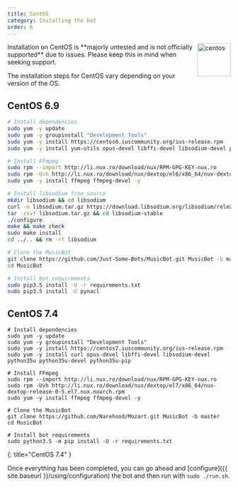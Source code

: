 ```yaml
---
title: CentOS
category: Installing the bot
order: 6
---
```


<img class="doc-img" src="{{ site.baseurl }}/images/centos.png" alt="centos" style="width: 75px; float: right;"/>
Installation on CentOS is **majorly untested and is not officially supported** due to issues. Please keep this in mind when seeking support.

The installation steps for CentOS vary depending on your version of the OS.

## CentOS 6.9

~~~sh
# Install dependencies
sudo yum -y update
sudo yum -y groupinstall "Development Tools"
sudo yum -y install https://centos6.iuscommunity.org/ius-release.rpm
sudo yum -y install yum-utils opus-devel libffi-devel libsodium-devel python35u python35u-devel python35u-pip

# Install FFmpeg
sudo rpm --import http://li.nux.ro/download/nux/RPM-GPG-KEY-nux.ro
sudo rpm -Uvh http://li.nux.ro/download/nux/dextop/el6/x86_64/nux-dextop-release-0-2.el6.nux.noarch.rpm
sudo yum -y install ffmpeg ffmpeg-devel -y

# Install libsodium from source
mkdir libsodium && cd libsodium
curl -o libsodium.tar.gz https://download.libsodium.org/libsodium/releases/LATEST.tar.gz
tar -zxvf libsodium.tar.gz && cd libsodium-stable
./configure
make && make check
sudo make install
cd ../.. && rm -rf libsodium

# Clone the MusicBot
git clone https://github.com/Just-Some-Bots/MusicBot.git MusicBot -b master
cd MusicBot

# Install bot requirements
sudo pip3.5 install -U -r requirements.txt
sudo pip3.5 install -U pynacl
~~~

## CentOS 7.4

~~~
# Install dependencies
sudo yum -y update
sudo yum -y groupinstall "Development Tools"
sudo yum -y install https://centos7.iuscommunity.org/ius-release.rpm
sudo yum -y install curl opus-devel libffi-devel libsodium-devel python35u python35u-devel python35u-pip

# Install FFmpeg
sudo rpm --import http://li.nux.ro/download/nux/RPM-GPG-KEY-nux.ro
sudo rpm -Uvh http://li.nux.ro/download/nux/dextop/el7/x86_64/nux-dextop-release-0-5.el7.nux.noarch.rpm
sudo yum -y install ffmpeg ffmpeg-devel -y

# Clone the MusicBot
git clone https://github.com/Narehood/Mozart.git MusicBot -b master
cd MusicBot

# Install bot requirements
sudo python3.5 -m pip install -U -r requirements.txt
~~~
{: title="CentOS 7.4" }

Once everything has been completed, you can go ahead and [configure]({{ site.baseurl }}/using/configuration) the bot and then run with `sudo ./run.sh`.
